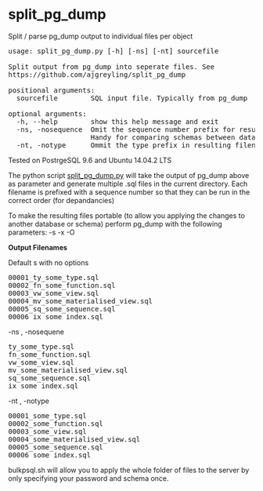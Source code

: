 # split_pg_dump
Split / parse pg_dump output to individual files per object

<pre>
usage: split_pg_dump.py [-h] [-ns] [-nt] sourcefile

Split output from pg_dump into seperate files. See
https://github.com/ajgreyling/split_pg_dump

positional arguments:
  sourcefile        SQL input file. Typically from pg_dump

optional arguments:
  -h, --help        show this help message and exit
  -ns, -nosequence  Omit the sequence number prefix for resulting filenames.
                    Handy for comparing schemas between databases
  -nt, -notype      Ommit the type prefix in resulting filenames
</pre>

Tested on PostrgeSQL 9.6 and Ubuntu 14.04.2 LTS

The python script <a href="https://github.com/ajgreyling/split_pg_dump/blob/master/split_pg_dump.py">split_pg_dump.py</a> will take the output of pg_dump above as parameter and generate multiple .sql files in the current directory. Each filename is prefixed with a sequence number so that they can be run in the correct order (for depandancies)

To make the resulting files portable (to allow you applying the changes to another database or schema) perform pg_dump with the following parameters: -s -x -O

<b>Output Filenames</b>

Default s with no options
<pre>
00001_ty_some_type.sql
00002_fn_some_function.sql
00003_vw_some_view.sql
00004_mv_some_materialised_view.sql
00005_sq_some_sequence.sql
00006_ix_some_index.sql
</pre>

-ns , -nosequene
<pre>
ty_some_type.sql
fn_some_function.sql
vw_some_view.sql
mv_some_materialised_view.sql
sq_some_sequence.sql
ix_some_index.sql
</pre>

-nt , -notype
<pre>
00001_some_type.sql
00002_some_function.sql
00003_some_view.sql
00004_some_materialised_view.sql
00005_some_sequence.sql
00006_some_index.sql
</pre

<a href="https://github.com/ajgreyling/split_pg_dump/blob/master/bulkpsql.sh">bulkpsql.sh</a> will allow you to apply the whole folder of files to the server by only specifying your password and schema once.